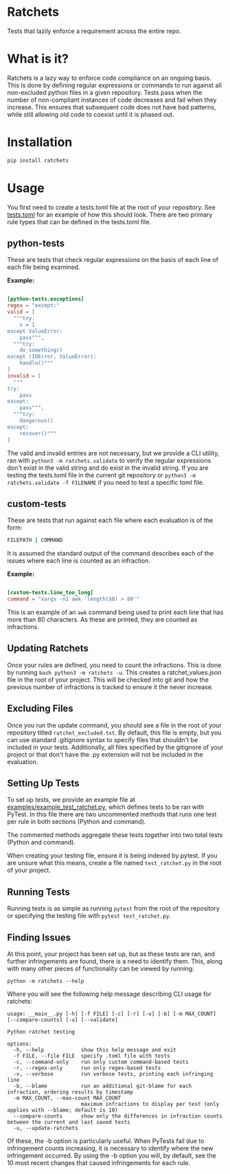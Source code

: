 # Ratchets

Tests that lazily enforce a requirement across the entire repo. 

# What is it?

Ratchets is a lazy way to enforce code compliance on an ongoing basis. This is done by defining regular expressions or commands to run against all non-excluded python files in a given repository. Tests pass when the number of non-compliant instances of code decreases and fail when they increase. This ensures that subsequent code does not have bad patterns, while still allowing old code to coexist until it is phased out. 

# Installation

```bash
pip install ratchets
```

# Usage

You first need to create a tests.toml file at the root of your repository. See [tests.toml](tests.toml) for an example of how this should look. There are two primary rule types that can be defined in the tests.toml file. 

## python-tests

These are tests that check regular expressions on the basis of each line of each file being examined.

**Example:**
```toml

[python-tests.exceptions]
regex = "except:"
valid = [
  """try:
    x = 1
except ValueError:
    pass""",
  """try:
    do_something()
except (IOError, ValueError):
    handle()"""
]
invalid = [
  """
try:
    pass
except:
    pass""",
  """try:
    dangerous()
except:
    recover()"""
]

```

The valid and invalid entries are not necessary, but we provide a CLI utility, ran with ```python3 -m ratchets.validate``` to verify the regular expressions don't exist in the valid string and do exist in the invalid string. If you are testing the tests.toml file in the current git repository or ```python3 -m ratchets.validate -f FILENAME``` if you need to test a specific toml file.


## custom-tests

These are tests that run against each file where each evaluation is of the form:

```bash
FILEPATH | COMMAND

```
It is assumed the standard output of the command describes each of the issues where each line is counted as an infraction.

**Example:**

```toml

[custom-tests.line_too_long]
command = "xargs -n1 awk 'length($0) > 80'"

```

This is an example of an `awk` command being used to print each line that has more than 80 characters. As these are printed, they are counted as infractions.

## Updating Ratchets

Once your rules are defined, you need to count the infractions. This is done by running ```bash python3 -m ratchets -u```. This creates a ratchet_values.json file in the root of your project. This will be checked into git and how the previous number of infractions is tracked to ensure it the never increase.

## Excluding Files

Once you run the update command, you should see a file in the root of your repository titled `ratchet_excluded.txt`. By default, this file is empty, but you can use standard .gitignore syntax to specify files that shouldn't be included in your tests. Additionally, all files specified by the gitignore of your project or that don't have the .py extension will not be included in the evaluation.

## Setting Up Tests

To set up tests, we provide an example file at [examples/example_test_ratchet.py](examples/example_test_ratchet.py), which defines tests to be ran with PyTest. In this file there are two uncommented methods that runs one test per rule in both sections (Python and command).

The commented methods aggregate these tests together into two total tests (Python and command).

When creating your testing file, ensure it is being indexed by pytest. If you are unsure what this means, create a file named `test_ratchet.py` in the root of your project.

## Running Tests

Running tests is as simple as running ```pytest``` from the root of the repository or specifying the testing file with ```pytest test_ratchet.py```.

## Finding Issues

At this point, your project has been set up, but as these tests are ran, and further infringements are found, there is a need to identify them. This, along with many other pieces of functionality can be viewed by running:

```
python -m ratchets --help
```

Where you will see the following help message describing CLI usage for ratchets:

```
usage: __main__.py [-h] [-f FILE] [-c] [-r] [-v] [-b] [-m MAX_COUNT] [--compare-counts] [-u] [--validate]

Python ratchet testing

options:
  -h, --help            show this help message and exit
  -f FILE, --file FILE  specify .toml file with tests
  -c, --command-only    run only custom command-based tests
  -r, --regex-only      run only regex-based tests
  -v, --verbose         run verbose tests, printing each infringing line
  -b, --blame           run an additional git-blame for each infraction, ordering results by timestamp
  -m MAX_COUNT, --max-count MAX_COUNT
                        maximum infractions to display per test (only applies with --blame; default is 10)
  --compare-counts      show only the differences in infraction counts between the current and last saved tests
  -u, --update-ratchets
```

Of these, the -b option is particularly useful. When PyTests fail due to infringement counts increasing, it is necessary to identify where the new infringement occurred. By using the -b option you will, by default, see the 10 most recent changes that caused infringements for each rule.
